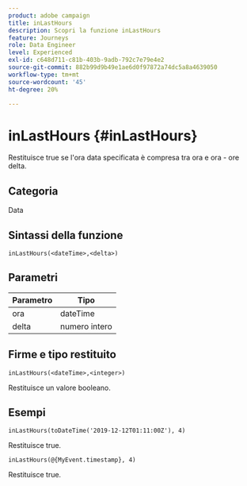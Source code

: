```yaml
---
product: adobe campaign
title: inLastHours
description: Scopri la funzione inLastHours
feature: Journeys
role: Data Engineer
level: Experienced
exl-id: c648d711-c81b-403b-9adb-792c7e79e4e2
source-git-commit: 882b99d9b49e1ae6d0f97872a74dc5a8a4639050
workflow-type: tm+mt
source-wordcount: '45'
ht-degree: 20%

---
```


# inLastHours {#inLastHours}

Restituisce true se l&#39;ora data specificata è compresa tra ora e ora - ore delta.

## Categoria

Data

## Sintassi della funzione

`inLastHours(<dateTime>,<delta>)`

## Parametri

| Parametro | Tipo |
|-----------|------------------|
| ora | dateTime |
| delta | numero intero |

## Firme e tipo restituito

`inLastHours(<dateTime>,<integer>)`

Restituisce un valore booleano.

## Esempi

`inLastHours(toDateTime('2019-12-12T01:11:00Z'), 4)`

Restituisce true.

`inLastHours(@{MyEvent.timestamp}, 4)`

Restituisce true.
